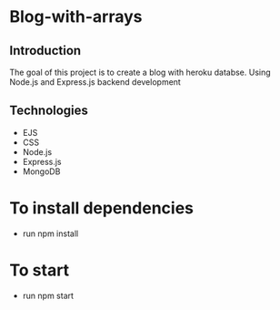 # Blog-with-arrays

## Introduction

The goal of this project is to create a blog with heroku databse.
Using Node.js and Express.js backend development

## Technologies

- EJS
- CSS
- Node.js
- Express.js
- MongoDB

# To install dependencies

- run npm install

# To start

- run npm start
